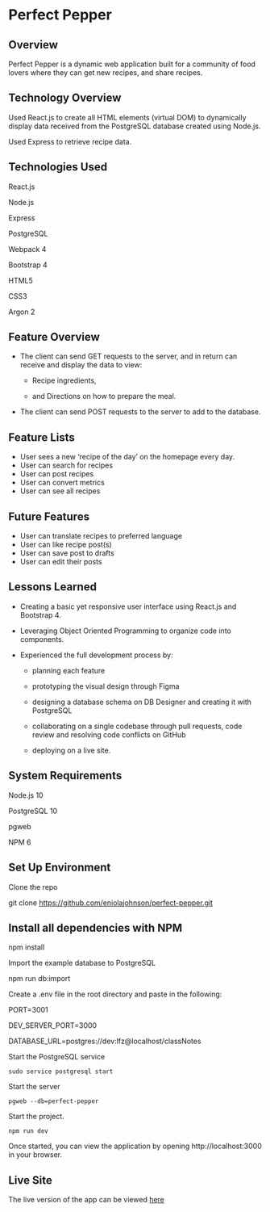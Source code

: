 # Perfect Pepper

## Overview
Perfect Pepper is a dynamic web application built for a community of food lovers where they can get new recipes, and share recipes.

## Technology Overview

Used React.js to create all HTML elements (virtual DOM) to dynamically display data received from the PostgreSQL database created using Node.js.

Used Express to retrieve recipe data.

## Technologies Used

React.js

Node.js

Express

PostgreSQL

Webpack 4

Bootstrap 4

HTML5

CSS3

Argon 2

## Feature Overview
* The client can send GET requests to the server, and in return can receive and display the data to view:

  * Recipe ingredients,

  * and Directions on how to prepare the meal.

* The client can send POST requests to the server to add to the database.


## Feature Lists

* User sees a new ‘recipe of the day’ on the homepage every day.
* User can search for recipes
* User can post recipes
* User can convert metrics 
* User can see all recipes

## Future Features

* User can translate recipes to preferred language
* User can like recipe post(s)
* User can save post to drafts
* User can edit their posts



## Lessons Learned
* Creating a basic yet responsive user interface using React.js and Bootstrap 4.

* Leveraging Object Oriented Programming to organize code into components.

* Experienced the full development process by:

  * planning each feature

  * prototyping the visual design through Figma

  * designing a database schema on DB Designer and creating it with PostgreSQL

  * collaborating on a single codebase through pull requests, code review and resolving code conflicts on GitHub
  * deploying on a live site.

## System Requirements
Node.js 10

PostgreSQL 10

pgweb

NPM 6

## Set Up Environment
Clone the repo

git clone https://github.com/eniolajohnson/perfect-pepper.git

## Install all dependencies with NPM
npm install

Import the example database to PostgreSQL

npm run db:import

Create a .env file in the root directory and paste in the following:

PORT=3001

DEV_SERVER_PORT=3000

DATABASE_URL=postgres://dev:lfz@localhost/classNotes

Start the PostgreSQL service
````
sudo service postgresql start
````
Start the server
````
pgweb --db=perfect-pepper
````
Start the project. 
````
npm run dev
````
Once started, you can view the application by opening http://localhost:3000 in your browser.


## Live Site
The live version of the app can be viewed [here](https://perfect-pepper.herokuapp.com)
 
